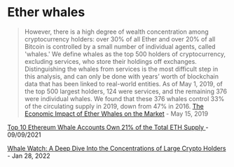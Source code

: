 # Ether whales

> However, there is a high degree of wealth concentration among cryptocurrency holders: over 30% of all Ether and over 20% of all Bitcoin is controlled by a small number of individual agents, called 'whales.'
> We define whales as the top 500 holders of cryptocurrency, excluding services, who store their holdings off exchanges. Distinguishing the whales from services is the most difficult step in this analysis, and can only be done with years’ worth of blockchain data that has been linked to real-world entities. As of May 1, 2019, of the top 500 largest holders, 124 were services, and the remaining 376 were individual whales. We found that these 376 whales control 33% of the circulating supply in 2019, down from 47% in 2016. 
[The Economic Impact of Ether Whales on the Market](https://blog.chainalysis.com/reports/the-economic-impact-of-ether-whales/) - May 15, 2019

[Top 10 Ethereum Whale Accounts Own 21% of the Total ETH Supply ](https://www.financemagnates.com/cryptocurrency/news/top-10-ethereum-whale-accounts-own-21-of-the-total-eth-supply/) - 09/09/2021

[Whale Watch: A Deep Dive Into the Concentrations of Large Crypto Holders ](https://news.bitcoin.com/whale-watch-a-deep-dive-into-the-concentrations-of-large-crypto-holders/) - Jan 28, 2022